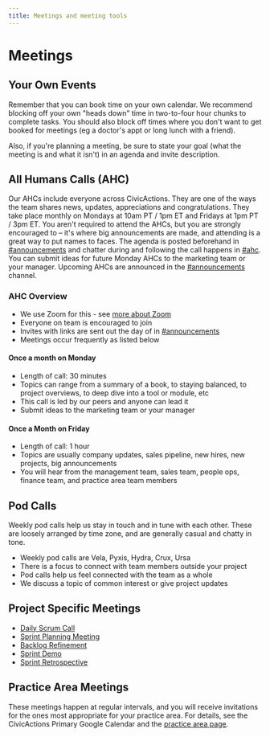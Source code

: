 ```yaml
---
title: Meetings and meeting tools
---
```


# Meetings

## Your Own Events

Remember that you can book time on your own calendar. We recommend blocking off your own "heads down" time in two-to-four hour chunks to complete tasks. You should also block off times where you don't want to get booked for meetings (eg a doctor's appt or long lunch with a friend).

Also, if you're planning a meeting, be sure to state your goal (what the meeting is and what it isn't) in an agenda and invite description.

## All Humans Calls (AHC)

Our AHCs include everyone across CivicActions. They are one of the ways the team shares news, updates, appreciations and congratulations. They take place monthly on Mondays at 10am PT / 1pm ET and Fridays at 1pm PT / 3pm ET. You aren't required to attend the AHCs, but you are strongly encouraged to – it's where big announcements are made, and attending is a great way to put names to faces. The agenda is posted beforehand in [#announcements](https://civicactions.slack.com/messages/announcements) and chatter during and following the call happens in [#ahc](https://civicactions.slack.com/messages/ahc). You can submit ideas for future Monday AHCs to the marketing team or your manager. Upcoming AHCs are announced in the [#announcements](https://civicactions.slack.com/messages/announcements) channel.

### AHC Overview

-   We use Zoom for this - see [more about Zoom](../../common-practices-tools/software-and-support/zoom.md)
-   Everyone on team is encouraged to join
-   Invites with links are sent out the day of in [#announcements](https://civicactions.slack.com/messages/announcements)
-   Meetings occur frequently as listed below

#### Once a month on Monday

-   Length of call: 30 minutes
-   Topics can range from a summary of a book, to staying balanced, to project overviews, to deep dive into a tool or module, etc
-   This call is led by our peers and anyone can lead it
-   Submit ideas to the marketing team or your manager

#### Once a Month on Friday

-   Length of call: 1 hour
-   Topics are usually company updates, sales pipeline, new hires, new projects, big announcements
-   You will hear from the management team, sales team, people ops, finance team, and practice area team members

## Pod Calls

Weekly pod calls help us stay in touch and in tune with each other. These are loosely arranged by time zone, and are generally casual and chatty in tone.

-   Weekly pod calls are Vela, Pyxis, Hydra, Crux, Ursa
-   There is a focus to connect with team members outside your project
-   Pod calls help us feel connected with the team as a whole
-   We discuss a topic of common interest or give project updates

## Project Specific Meetings

-   [Daily Scrum Call](../../common-practices-tools/agile/daily-scrum-calls.md)
-   [Sprint Planning Meeting](../../common-practices-tools/agile/sprint-planning-meetings.md)
-   [Backlog Refinement](../../common-practices-tools/agile/backlog-refinement.md)
-   [Sprint Demo](../../common-practices-tools/agile/sprint-demo.md)
-   [Sprint Retrospective](../../common-practices-tools/agile/sprint-retrospectives.md)

## Practice Area Meetings

These meetings happen at regular intervals, and you will receive invitations for the ones most appropriate for your practice area. For details, see the CivicActions Primary Google Calendar and the [practice area page](../../practice-areas/README.md).
